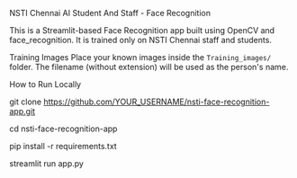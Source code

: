 NSTI Chennai AI Student And Staff - Face Recognition

This is a Streamlit-based Face Recognition app built using OpenCV and face_recognition. It is trained only on NSTI Chennai staff and students.

Training Images
Place your known images inside the `Training_images/` folder. The filename (without extension) will be used as the person's name.

How to Run Locally

git clone https://github.com/YOUR_USERNAME/nsti-face-recognition-app.git

cd nsti-face-recognition-app

pip install -r requirements.txt

streamlit run app.py
